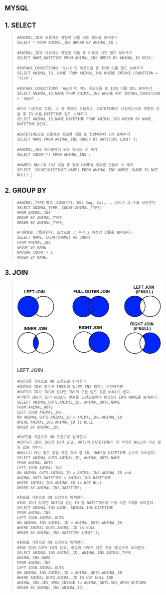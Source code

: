 ## MYSQL



## 1. SELECT

>```mysql
>#ANIMAL_ID로 오름차순 정렬된 것들 모든 필드를 보여주기
>SELECT * FROM ANIMAL_INS ORDER BY ANIMAL_ID ;
>
>#ANIMAL_ID로 내림차순 정렬된 것들 중 이름과 시간 필드 보여주기
>SELECT NAME,DATETIME FROM ANIMAL_INS ORDER BY ANIMAL_ID DESC;
>
>#INTAKE_CONDITION이 'Sick'인 레코드들 중 ID와 이름 필드 보여주기
>SELECT ANIMAL_ID, NAME FROM ANIMAL_INS WHERE INTAKE_CONDITION = 'Sick';
>
>#INTAKE_CONDITION이 'Aged'이 아닌 레코드들 중 ID와 이름 필드 보여주기
>SELECT ANIMAL_ID,NAME FROM ANIMAL_INS WHERE NOT INTAKE_CONDITION = 'Aged' ;
>
>#여러 기준으로 정렬, 그 중 이름은 오름차순, DATETIME은 내림차순으로 정렬한 것 들 중 ID,이름,DATETIME 필드 보여주기
>SELECT ANIMAL_ID,NAME,DATETIME FROM ANIMAL_INS ORDER BY NAME, DATETIME DESC;
>
>#DATETIME으로 오름차순 정렬한 것들 중 첫번째부터 1개 보여주기 
>SELECT NAME FROM ANIMAL_INS ORDER BY DATETIME LIMIT 1;
>
>#ANIMAL_INS 테이블에서 모든 레코드 수 세기
>SELECT COUNT(*) FROM ANIMAL_INS ;
>
>#NAME이 NULL이 아닌 것들 중 중복 NAME을 제외한 것들의 수 세기
>SELECT  COUNT(DISTINCT NAME) FROM ANIMAL_INS WHERE (NAME IS NOT NULL) ;
>```



## 2. GROUP BY

> ```mysql
> #ANIMAL_TYPE 별로 그룹화한다. EX) Dog, Cat,... 그리고 그 수를 보여준다
> SELECT ANIMAL_TYPE, COUNT(ANIMAL_TYPE) 
> FROM ANIMAL_INS 
> GROUP BY ANIMAL_TYPE
> ORDER BY ANIMAL_TYPE;
> ```
>
> ```mysql
> #이름별로 그룹화한다. 조건으로 그 수가 2 이상인 것들을 보여준다.
> SELECT NAME, COUNT(NAME) AS COUNT
> FROM ANIMAL_INS
> GROUP BY NAME
> HAVING COUNT > 1
> ORDER BY NAME;
> ```



## 3. JOIN

> ![image-20201026192121500](1026.assets/image-20201026192121500.png)
>
> ### LEFT JOIN
>
> ```mysql
> #OUTS를 기준으로 ON 조건으로 탐색한다.
> #OUTS의 ID와 같은게 INS의에 있다면 INS 필드는 온전하지만
> #OUTS의 ID가 INS에 없다면 INS의 모든 필드 값은 NULL이 된다.
> #이렇게 INS의 ID가 NULL인 부분을 조건으로하여 OUTS의 ID와 NAME을 보여준다.
> SELECT ANIMAL_OUTS.ANIMAL_ID, ANIMAL_OUTS.NAME
> FROM ANIMAL_OUTS
> LEFT JOIN ANIMAL_INS
> ON ANIMAL_OUTS.ANIMAL_ID = ANIMAL_INS.ANIMAL_ID
> WHERE ANIMAL_INS.ANIMAL_ID is NULL
> ORDER BY ANIMAL_ID;
> ```
>
> ```mysql
> #OUTS를 기준으로 ON 조건으로 탐색한다.
> #OUTS의 ID와 INS의 ID가 같고, OUTS의 DATETIME이 더 작다면 NULL이 아닌 필드 값을 가진다.
> #NULL이 아닌 필드 값을 가진 INS 중 ID, NAME을 DATETIME 순으로 보여준다.
> SELECT ANIMAL_OUTS.ANIMAL_ID, ANIMAL_OUTS.NAME
> FROM ANIMAL_OUTS
> LEFT JOIN ANIMAL_INS
> ON ANIMAL_OUTS.ANIMAL_ID = ANIMAL_INS.ANIMAL_ID and 
> ANIMAL_OUTS.DATETIME < ANIMAL_INS.DATETIME
> WHERE ANIMAL_INS.ANIMAL_ID is NOT NULL
> ORDER BY ANIMAL_INS.DATETIME;
> ```
>
> ```mysql
> #INS를 기준으로 ON 조건으로 탐색한다.
> #INS ID가 있지만 OUTS에 없는 ID 중 DATETIME이 가장 이른 3개를 보여준다.
> SELECT ANIMAL_INS.NAME, ANIMAL_INS.DATETIME 
> FROM ANIMAL_INS
> LEFT JOIN ANIMAL_OUTS
> ON ANIMAL_INS.ANIMAL_ID = ANIMAL_OUTS.ANIMAL_ID
> WHERE ANIMAL_OUTS.ANIMAL_ID is NULL
> ORDER BY ANIMAL_INS.DATETIME LIMIT 3;
> ```
>
> ```mysql
> #INS를 기준으로 ON 조건으로 탐색한다.
> #INS ID와 OUTS ID가 같고, 중성화 여부가 다른 것을 ID순으로 보여준다.
> SELECT ANIMAL_INS.ANIMAL_ID, ANIMAL_INS.ANIMAL_TYPE, ANIMAL_INS.NAME
> FROM ANIMAL_INS
> LEFT JOIN ANIMAL_OUTS
> ON ANIMAL_INS.ANIMAL_ID = ANIMAL_OUTS.ANIMAL_ID
> WHERE ANIMAL_OUTS.ANIMAL_ID IS NOT NULL AND
> ANIMAL_INS.SEX_UPON_INTAKE != ANIMAL_OUTS.SEX_UPON_OUTCOME
> ORDER BY ANIMAL_INS.ANIMAL_ID;
> ```
>
> 